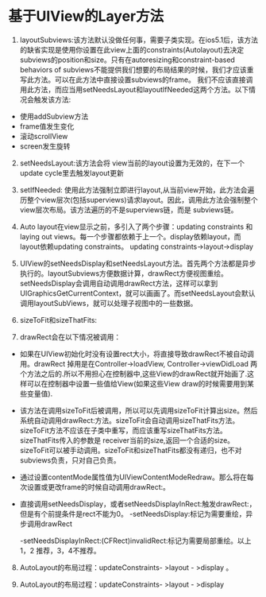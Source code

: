 # 基于UIView的Layer方法

1. layoutSubviews:该方法默认没做任何事，需要子类实现。在ios5.1后，该方法的缺省实现是使用你设置在此view上面的constraints\(Autolayout\)去决定subviews的position和size。只有在autoresizing和constraint-based behaviors of subviews不能提供我们想要的布局结果的时候，我们才应该重写此方法。可以在此方法中直接设置subviews的frame。 我们不应该直接调用此方法，而应当用setNeedsLayout和layoutIfNeeded这两个方法。以下情况会触发该方法:

  * 使用addSubview方法
  * frame值发生变化
  * 滚动scrollView
  * screen发生旋转

2. setNeedsLayout:该方法会将 view当前的layout设置为无效的，在下一个update cycle里去触发layout更新

3. setIfNeeded: 使用此方法强制立即进行layout,从当前view开始，此方法会遍历整个view层次\(包括superviews\)请求layout。因此，调用此方法会强制整个view层次布局。该方法遍历的不是superviews链，而是 subviews链。

4. Auto layout在view显示之前，多引入了两个步骤：updating constraints 和laying out views。每一个步骤都依赖于上一个。display依赖layout，而layout依赖updating constraints。 updating constraints-&gt;layout-&gt;display

5. UIView的setNeedsDisplay和setNeedsLayout方法。首先两个方法都是异步执行的。layoutSubviews方便数据计算，drawRect方便视图重绘。setNeedsDisplay会调用自动调用drawRect方法，这样可以拿到UIGraphicsGetCurrentContext，就可以画画了。而setNeedsLayout会默认调用layoutSubViews，就可以处理子视图中的一些数据。

6. sizeToFit和sizeThatFits:

7. drawRect会在以下情况被调用：

  * 如果在UIView初始化时没有设置rect大小，将直接导致drawRect不被自动调用。drawRect 掉用是在Controller-&gt;loadView, Controller-&gt;viewDidLoad 两个方法之后的.所以不用担心在控制器中,这些View的drawRect就开始画了.这样可以在控制器中设置一些值给View\(如果这些View draw的时候需要用到某些变量值\).  
  * 该方法在调用sizeToFit后被调用，所以可以先调用sizeToFit计算出size。然后系统自动调用drawRect:方法。sizeToFit会自动调用sizeThatFits方法。sizeToFit方法不应该在子类中重写，而应该重写sizeThatFits方法。sizeThatFits传入的参数是 receiver当前的size,返回一个合适的size。sizeToFit可以被手动调用。sizeToFit和sizeThatFits都没有递归，也不对subviews负责，只对自己负责。
  * 通过设置contentMode属性值为UIViewContentModeRedraw。那么将在每次设置或更改frame的时候自动调用drawRect:。
  * 直接调用setNeedsDisplay，或者setNeedsDisplayInRect:触发drawRect:，但是有个前提条件是rect不能为0。
    -setNeedsDisplay:标记为需要重绘，异步调用drawRect

    -setNeedsDisplayInRect:\(CFRect\)invalidRect:标记为需要局部重绘。以上1，2 推荐，3，4不推荐。


8.  AutoLayout的布局过程：updateConstraints- &gt;layout - &gt;display 。

9. AutoLayout的布局过程：updateConstraints- &gt;layout - &gt;display


